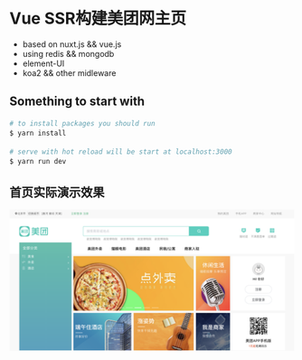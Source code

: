 # Vue SSR构建美团网主页

+ based on nuxt.js && vue.js
+ using redis && mongodb
+ element-UI
+ koa2 && other midleware

## Something to start with

``` bash
# to install packages you should run
$ yarn install

# serve with hot reload will be start at localhost:3000
$ yarn run dev

```
## 首页实际演示效果
![图片](static/src/demo.png)
